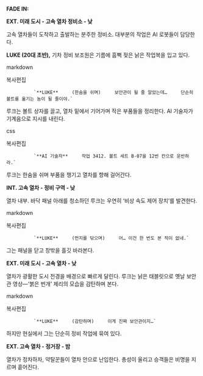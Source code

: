**FADE IN:**

**EXT. 미래 도시 - 고속 열차 정비소 - 낮**

고속 열차들이 도착하고 출발하는 분주한 정비소. 대부분의 작업은 AI 로봇들이 담당한다.

**LUKE (20대 초반),** 기차 정비 보조원은 기름에 흠뻑 젖은 낡은 작업복을 입고 있다.

markdown

복사편집

              `**LUKE**     (한숨을 쉬며)     보안관이 될 줄 알았는데…     단순히 볼트를 옮기는 놈이 될 줄이야.`

루크는 볼트 상자를 끌고, 열차 밑에서 기어가며 작은 부품들을 정리한다. AI 기술자가 기계음으로 지시를 내린다.

css

복사편집

              `**AI 기술자**     작업 3412. 볼트 세트 B-07을 12번 칸으로 운반하라.`

루크는 한숨을 쉬며 부품을 챙기고 열차를 향해 걸어간다.

**INT. 고속 열차 - 정비 구역 - 낮**

열차 내부. 바닥 패널 아래를 청소하던 루크는 우연히 ‘비상 속도 제어 장치’를 발견한다.

markdown

복사편집

              `**LUKE**     (먼지를 닦으며)     어… 이건 한 번도 본 적이 없네.`

그는 패널을 닫고 창밖을 흘깃 바라본다.

**EXT. 미래 도시 - 고속 열차 - 낮**

열차가 광활한 도시 전경을 배경으로 빠르게 달린다. 루크는 낡은 태블릿으로 옛날 보안관 영상—‘붉은 번개’ 제리의 모습을 감탄하며 본다.

markdown

복사편집

              `**LUKE**     (감탄하며)     이게 진짜 보안관이지…`

하지만 현실에서 그는 단순히 정비 작업에 묶여 있다.

**EXT. 고속 열차 - 정거장 - 밤**

열차가 정차하자, 약탈꾼들이 열차 안으로 난입한다. 총성이 울리고 승객들은 비명을 지르며 흩어진다.